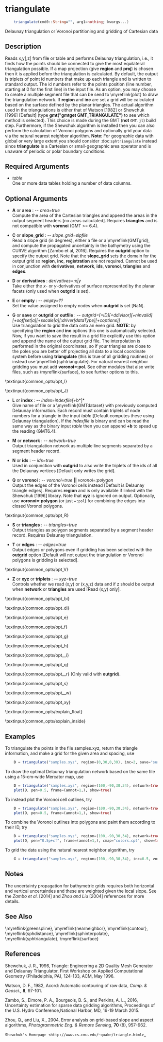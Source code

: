 # triangulate

```julia
	triangulate(cmd0::String="", arg1=nothing; kwargs...)
```

Delaunay triangulation or Voronoi partitioning and gridding of Cartesian data

Description
-----------

Reads x,y[,z] from file or table and performs Delaunay triangulation, i.e., it finds how the
points should be connected to give the most equilateral triangulation possible. If a map
projection (give **region** and **proj**) is chosen then it is applied before the triangulation
is calculated. By default, the output is triplets of point id numbers that make up each triangle
and is written to standard output. The id numbers refer to the points position (line number,
starting at 0 for the first line) in the input file. As an option, you may choose to create a
multiple segment file that can be send to \myreflink{plot} to draw the triangulation network.
If **region** and **inc** are set a grid will be calculated based on the surface defined by the
planar triangles. The actual algorithm used in the triangulations is either that of Watson [1982]
or Shewchuk [1996] [Default] (type **gmt("gmtget GMT_TRIANGULATE")** to see which method is
selected). This choice is made during the GMT (**not** `GMT.jl`) build step. Furthermore, if
the Shewchuk algorithm is installed then you can also perform the calculation of Voronoi
polygons and optionally grid your data via the natural nearest neighbor algorithm. **Note**:
For geographic data with global or very large extent you should consider :doc:`sphtriangulate`
instead since **triangulate** is a Cartesian or small-geographic area operator and is unaware
of periodic or polar boundary conditions.

Required Arguments
------------------

- *table*\
    One or more data tables holding a number of data columns.

Optional Arguments
------------------

- **A** or **area** : -- *area=true*\
    Compute the area of the Cartesian triangles and append the areas in the output segment
    headers [no areas calculated]. Requires **triangles** and is not compatible with **voronoi** (GMT >= 6.4).

- **C** or **slope_grid** : -- *slope_grid=slpfile*\
    Read a slope grid (in degrees), either a file or a \myreflink{GMTgrid}, and compute the
    propagated uncertainty in the bathymetry using the CURVE algorithm [Zambo et al, 2016].
    Requires the **outgrid** option to specify the output grid. Note that the **slope_grid**
    sets the domain for the output grid so **region**, **inc**, **registration** are not required.
    Cannot be used in conjunction with **derivatives**, **network**, **ids**, **voronoi**,
    **triangles** and **edges**.

- **D** or **derivatives** : *derivatives=:x|y*\
    Take either the *x*- or *y*-derivatives of surface represented by the planar facets
    (only used when **outgrid** is set).

- **E** or **empty** : -- *empty=??*\
    Set the value assigned to empty nodes when **outgrid** is set [NaN].

- **G** or **save** or **outgrid** or **outfile** : -- *outgrid=[=ID][+ddivisor][+ninvalid][+ooffset|a][+sscale|a][:driver[dataType][+coptions]]*\
    Use triangulation to grid the data onto an even grid. **NOTE:** by specifying the **region** and
    **inc** options this one is automatically selected. Now, if you want to save the result in a grid
    file explicitly use this option and append the name of the output grid file. The interpolation is
    performed in the original coordinates, so if your triangles are close to the poles you are better
    off projecting all data to a local coordinate system before using **triangulate** (this is true
    of all gridding routines) or instead use \myreflink{sphtriangulate}. For natural nearest neighbor
    gridding you must add **voronoi=:pol**. See other modules that also write files, such as
    \myreflink{surface}, to see further options to this.

\textinput{common_opts/opt_I}

\textinput{common_opts/opt_J}

- **L** or **index** : -- *index=indexfile[*+b*]*\
    Give name of file or a \myreflink{GMTdataset} with previously computed Delaunay information.
    Each record must contain triplets of node numbers for a triangle in the input *table*
    [Default computes these using Delaunay triangulation]. If the *indexfile* is binary and can
    be read the same way as the binary input *table* then you can append **+b** to spead up the reading (GMT6.4).

- **M** or **network** : -- *network=true*\
    Output triangulation network as multiple line segments separated by a segment header record.

- **N** or **ids** : -- *ids=true*\
    Used in conjunction with **outgrid** to also write the triplets of the ids of all the Delaunay vertices [Default only writes the grid].

- **Q** or **voronoi** : -- *voronoi=true* **||** *voronoi=:polygon*\
    Output the edges of the Voronoi cells instead [Default is Delaunay triangle edges].
    Requires **region** and is only available if linked with the Shewchuk [1996] library.
    Note that **xyz** is ignored on output. Optionally, use **voronoi=:polygon** (or just `=:pol`)
    for combining the edges into closed Voronoi polygons.

\textinput{common_opts/opt_R}

- **S** or **triangles** : -- *triangles=true*\
    Output triangles as polygon segments separated by a segment header record. Requires Delaunay triangulation.

- **T** or **edges** : -- *edges=true*\
    Output edges or polygons even if gridding has been selected with the **outgrid** option
    [Default will not output the triangulation or Voronoi polygons is gridding is selected].

\textinput{common_opts/opt_V}

- **Z** or **xyz** or **triplets** : -- *xyz=true*\
    Controls whether we read (x,y) or (x,y,z) data and if z should be output when **network**
    or **triangles** are used [Read (x,y) only].

\textinput{common_opts/opt_bi}

\textinput{common_opts/opt_di}

\textinput{common_opts/opt_e}

\textinput{common_opts/opt_f}

\textinput{common_opts/opt_g}

\textinput{common_opts/opt_h}

\textinput{common_opts/opt__i}

\textinput{common_opts/opt_q}

\textinput{common_opts/opt__r}  (Only valid with **outgrid**).

\textinput{common_opts/opt_s}

\textinput{common_opts/opt__w}

\textinput{common_opts/opt_xy}

\textinput{common_opts/explain_float}

\textinput{common_opts/explain_inside}

Examples
--------

To triangulate the points in the file samples.xyz, return the triangle
information, and make a grid for the given area and spacing, use

```julia
    D = triangulate("samples.xyz", region=(0,30,0,30), inc=2, save="surf.nc")
```

To draw the optimal Delaunay triangulation network based on the same
file using a 15-cm-wide Mercator map, use

```julia
    D = triangulate("samples.xyz", region=(100,-90,30,34), network=true, proj=:Mercator)
    plot(D, pen=0.5, frame=(annot=1,), show=true)
```

To instead plot the Voronoi cell outlines, try

```julia
    D = triangulate("samples.xyz", region=(100,-90,30,34), network=true, voronoi=true, proj=:Mercator)
    plot(D, pen=0.5, frame=(annot=1,), show=true)
```

To combine the Voronoi outlines into polygons and paint them according to their ID, try

```julia
    D = triangulate("samples.xyz", region=(100,-90,30,34), network=true, voronoi=:polyg, proj=:Mercator)
    plot(D, pen="0.5p+cf", frame=(annot=1,), cmap="colors.cpt", show=true)
```

To grid the data using the natural nearest neighbor algorithm, try

```julia
    G = triangulate("samples.xyz", region=(100,-90,30,34), inc=0.5, voronoi=:polygon)
```

Notes
-----

The uncertainty propagation for bathymetric grids requires both horizontal
and vertical uncertainties and these are weighted given the local slope.
See the *Zambo et al.* [2014] and *Zhou and Liu* [2004] references for more details.


See Also
--------

\myreflink{greenspline},
\myreflink{nearneighbor},
\myreflink{contour},
\myreflink{sphdistance},
\myreflink{sphinterpolate},
\myreflink{sphtriangulate},
\myreflink{surface}

References
----------

Shewchuk, J. R., 1996, Triangle: Engineering a 2D Quality Mesh Generator
and Delaunay Triangulator, First Workshop on Applied Computational
Geometry (Philadelphia, PA), 124-133, ACM, May 1996.

Watson, D. F., 1982, Acord: Automatic contouring of raw data, *Comp. &
Geosci.*, **8**, 97-101.

Zambo, S., Elmore, P. A., Bourgeois, B. S., and Perkins, A. L., 2016,
Uncertainty estimation for sparse data gridding algorithms,
Proceedings of the U.S. Hydro Conference,National Harbor, MD, 16-19 March 2015.

Zhou, Q., and Liu, X., 2004, Error analysis on grid-based slope and aspect
algorithms, *Photogrammetric Eng. & Remote Sensing*, **70** (8), 957-962.

`Shewchuk's Homepage <http://www.cs.cmu.edu/~quake/triangle.html>`_
